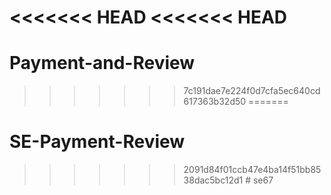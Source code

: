 <<<<<<< HEAD
<<<<<<< HEAD
=======
# Payment-and-Review
>>>>>>> 7c191dae7e224f0d7cfa5ec640cd617363b32d50
=======
# SE-Payment-Review
>>>>>>> 2091d84f01ccb47e4ba14f51bb8538dac5bc12d1
#   s e 6 7  
 